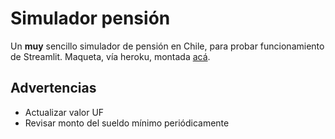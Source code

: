 # Simulador pensión

Un **muy** sencillo simulador de pensión en Chile, para probar funcionamiento de Streamlit.
Maqueta, vía heroku, montada [acá](http://simulapension.herokuapp.com).

## Advertencias
- Actualizar valor UF
- Revisar monto del sueldo mínimo periódicamente

